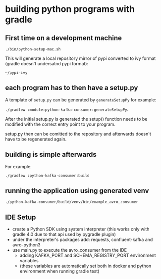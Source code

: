 # building python programs with gradle

## First time on a development machine

    ./bin/python-setup-mac.sh

This will generate a local repository mirror of pypi converted to ivy format (gradle doesn't undersatnd pypi format):
    
    ~/pypi-ivy


## each program has to then have a setup.py

A template of `setup.py` can be generated by `generateSetupPy` for example:

 `./gradlew :module:python-kafka-consumer:generateSetupPy`.

After the initial setup.py is generated the setup() function needs to be modified with the correct entry point
to your program.

setup.py then can be comitted to the repository and afterwards doesn't have to be regenerated again.


## building is simple afterwards

For example:

    ./gradlew :python-kafka-consumer:build

## running the application using generated venv

    ./python-kafka-consumer/build/venv/bin/example_avro_consumer
    
    
## IDE Setup

- create a Python SDK using system interpreter (this works only with gradle 4.0 due to that api used by pygradle plugin)
- under the interpreter's packages add: requests, confluent-kafka and avro-python3
- use main.py to execute the avro_consumer from the IDE 
    - adding KAFKA_PORT and SCHEMA_REGISTRY_PORT environment variables
    - (these variables are automatically set both in docker and python environment when running gradle test)